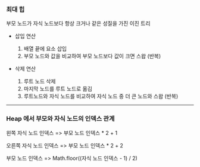 ### 최대 힙

부모 노드가 자식 노드보다 항상 크거나 같은 성질을 가진 이진 트리

- 삽입 연산

  1. 배열 끝에 요소 삽입
  2. 부모 노드와 값을 비교하여 부모 노드보다 값이 크면 스왑 (반복)

- 삭제 연산

  1. 루트 노드 삭제
  2. 마지막 노드를 루트 노드로 옮김
  3. 루트노드와 자식 노드를 비교하여 자식 노드 중 더 큰 노드와 스왑 (반복)

---

### Heap 에서 부모와 자식 노드의 인덱스 관계

왼쪽 자식 노드 인덱스 => 부모 노드 인덱스 \* 2 + 1

오른쪽 자식 노드 인덱스 => 부모 노드 인덱스 \* 2 + 2

부모 노드 인덱스 => Math.floor((자식 노드 인덱스 - 1) / 2)
